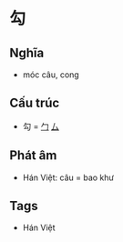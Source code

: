 # 勾

## Nghĩa

* móc câu, cong

## Cấu trúc
* 勾 = [勹](勹.md) [厶](厶.md)

## Phát âm

* Hán Việt: câu = bao khư

## Tags
* Hán Việt

<script>window.HANZI_FIELD='勾';</script>
